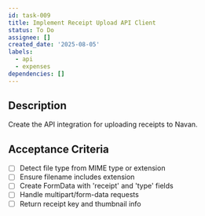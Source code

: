 ```yaml
---
id: task-009
title: Implement Receipt Upload API Client
status: To Do
assignee: []
created_date: '2025-08-05'
labels:
  - api
  - expenses
dependencies: []
---
```


## Description

Create the API integration for uploading receipts to Navan.

## Acceptance Criteria

- [ ] Detect file type from MIME type or extension
- [ ] Ensure filename includes extension
- [ ] Create FormData with 'receipt' and 'type' fields
- [ ] Handle multipart/form-data requests
- [ ] Return receipt key and thumbnail info
